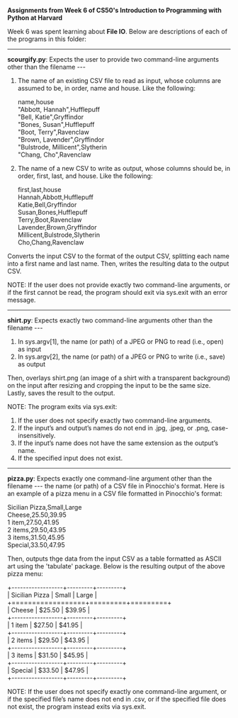 **Assignments from Week 6 of CS50's Introduction to Programming with Python at Harvard**

Week 6 was spent learning about **File IO**. Below are descriptions of each of the programs in this folder:  
  
-----------------------------------------------------------------------------------------------------------------------------------------------------------
  
**scourgify.py**: Expects the user to provide two command-line arguments other than the filename ---   
  
1. The name of an existing CSV file to read as input, whose columns are assumed to be, in order, name and house. Like the following:
  
   name,house  
   "Abbott, Hannah",Hufflepuff  
   "Bell, Katie",Gryffindor  
   "Bones, Susan",Hufflepuff  
   "Boot, Terry",Ravenclaw  
   "Brown, Lavender",Gryffindor  
   "Bulstrode, Millicent",Slytherin  
   "Chang, Cho",Ravenclaw  
  
2. The name of a new CSV to write as output, whose columns should be, in order, first, last, and house. Like the following:

   first,last,house  
   Hannah,Abbott,Hufflepuff  
   Katie,Bell,Gryffindor  
   Susan,Bones,Hufflepuff  
   Terry,Boot,Ravenclaw  
   Lavender,Brown,Gryffindor  
   Millicent,Bulstrode,Slytherin  
   Cho,Chang,Ravenclaw  
  
Converts the input CSV to the format of the output CSV, splitting each name into a first name and last name. Then, writes the resulting data to the output CSV.
  
NOTE: If the user does not provide exactly two command-line arguments, or if the first cannot be read, the program should exit via sys.exit with an error message.
  
-----------------------------------------------------------------------------------------------------------------------------------------------------------
  
**shirt.py**: Expects exactly two command-line arguments other than the filename ---  
  
1. In sys.argv[1], the name (or path) of a JPEG or PNG to read (i.e., open) as input  
2. In sys.argv[2], the name (or path) of a JPEG or PNG to write (i.e., save) as output  
  
Then, overlays shirt.png (an image of a shirt with a transparent background) on the input after resizing and cropping the input to be the same size. Lastly, saves the result to the output.  
  
NOTE: The program exits via sys.exit:  
1. If the user does not specify exactly two command-line arguments.  
2. If the input’s and output’s names do not end in .jpg, .jpeg, or .png, case-insensitively.  
3. If the input’s name does not have the same extension as the output’s name.  
4. If the specified input does not exist.  
  
-----------------------------------------------------------------------------------------------------------------------------------------------------------
  
**pizza.py**: Expects exactly one command-line argument other than the filename --- the name (or path) of a CSV file in Pinocchio's format. Here is an example of a pizza menu in a CSV file formatted in Pinocchio's format:  
  
   Sicilian Pizza,Small,Large  
   Cheese,$25.50,$39.95  
   1 item,$27.50,$41.95  
   2 items,$29.50,$43.95  
   3 items,$31.50,$45.95  
   Special,$33.50,$47.95  
  
Then, outputs thge data from the input CSV as a table formatted as ASCII art using the 'tabulate' package. Below is the resulting output of the above pizza menu:

   +------------------+---------+---------+  
   | Sicilian Pizza   | Small   | Large   |  
   +==================+=========+=========+  
   | Cheese           | $25.50  | $39.95  |  
   +------------------+---------+---------+  
   | 1 item           | $27.50  | $41.95  |  
   +------------------+---------+---------+  
   | 2 items          | $29.50  | $43.95  |  
   +------------------+---------+---------+  
   | 3 items          | $31.50  | $45.95  |  
   +------------------+---------+---------+  
   | Special          | $33.50  | $47.95  |  
   +------------------+---------+---------+  

NOTE: If the user does not specify exactly one command-line argument, or if the specified file’s name does not end in .csv, or if the specified file does not exist, the program instead exits via sys.exit.

